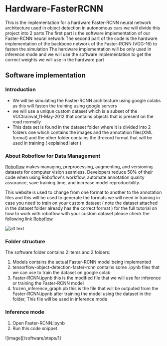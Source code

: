 # Hardware-FasterRCNN
This is the implementation for a hardware Faster-RCNN neural network architecture used in object detection in autonomous cars we will divide this project into 2 parts
The first part is the software implementation of our Faster-RCNN neural network
The second part of the code is the hardware implementation of the backbone network of the Faster-RCNN (VGG-16) to fasten the simulation 
The hardware implementation will be only used in inference mode and we will use the software implementation to get the correct weights we will 
use in the hardware part


## Software implementation

### Introduction


* We will be simulating the Faster-RCNN architecture using google colabs as this will fasten the training using google servers
* we will use a unique custom dataset which is a subset of the VOCtrainval_11-May-2012 that contains objects that is present on the road normally 
* This data set is found in the dataset folder where it is divided into 2 folders one which contains the images and the annotation files(XML format) and the 
other folder contains the tfrecord format that will be used in training ( explained later )


### About Roboflow for Data Management

[Roboflow](https://roboflow.ai) makes managing, preprocessing, augmenting, and versioning datasets for computer vision seamless.
Developers reduce 50% of their code when using Roboflow's workflow, automate annotation quality assurance, save training time, and increase model reproducibility.

This website is used to change from one format to another to the annotation files and this will be used to generate the formats we will need in training 
in case you need to train on your custom dataset ( note the dataset attached in the dataset folder already has the correct format )
for the full tutorial on how to work with roboflow with your custom dataset please check the following link [Roboflow](https://blog.roboflow.ai/getting-started-with-roboflow/)

![alt text](https://i.imgur.com/WHFqYSJ.png)


### Folder structure 

 
 The software folder contains 2 items and 2 folders:
 1. Models contains the actual Faster-RCNN model being implemented 
 2. tensorflow-object-detection-faster-rcnn contains some .ipynb files that we can use to train the dataset on google colab 
 3. Faster-RCNN.ipynb this is the modified file that we will use for inference or training the Faster-RCNN model
 4. frozen_inference_graph.pb this is the file that will be outputed from the Faster-RCNN.ipynb after training the model using the dataset in the folder, This file will be used in inference mode
 
### Inference mode

1. Open Faster-RCNN.ipynb
2. Run this code snippet 

![image][/software/steps/1]














 
